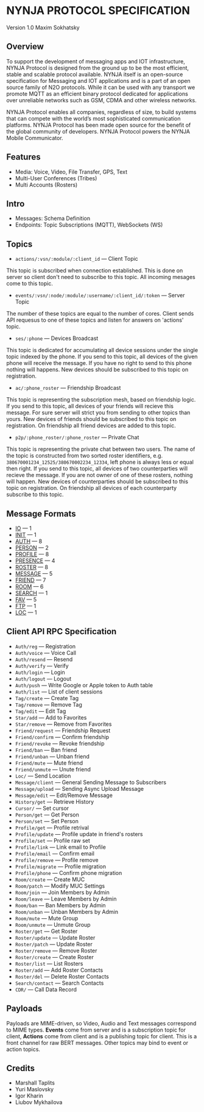 NYNJA PROTOCOL SPECIFICATION
============================

Version 1.0 Maxim Sokhatsky

Overview
--------

To support the development of messaging apps and IOT infrastructure,
NYNJA Protocol is designed from the ground up to be the most efficient,
stable and scalable protocol available.  NYNJA itself is an open-source
specification for Messaging and IOT applications and is a part of an
open source family of N2O protocols. While it can be used with any
transport we promote MQTT as an efficient binary protocol dedicated
for applications over unreliable networks such as GSM, CDMA and other
wireless networks.

NYNJA Protocol enables all companies, regardless of size, to build
systems that can compete with the world’s most sophisticated
communication platforms. NYNJA Protocol has been made open source
for the benefit of the global community of developers. NYNJA Protocol
powers the NYNJA Mobile Communicator.

Features
--------

* Media: Voice, Video, File Transfer, GPS, Text
* Multi-User Conferences (Tribes)
* Multi Accounts (Rosters)

Intro
-----

* Messages: Schema Definition
* Endpoints: Topic Subscriptions (MQTT), WebSockets (WS)

Topics
------

* `actions/:vsn/:module/:client_id` — Client Topic

This topic is subscribed when connection established. This is done on server so client don't need to subscribe to this topic. All incoming mesages come to this topic.

* `events/:vsn/:node/:module/:username/:client_id/:token` — Server Topic

The number of these topics are equal to the number of cores. Client sends API requesus to one of these topics and listen for answers on 'actions' topic.

* `ses/:phone` — Devices Broadcast

This topic is dedicated for accumulating all device sessions under the single topic indexed by the phone. If you send to this topic, all devices of the given phone will receive the message. If you have no right to send to this phone nothing will happens. New devices should be subscribed to this topic on registration.

* `ac/:phone_roster` — Friendship Broadcast

This topic is representing the subscription mesh, based on friendship logic. If you send to this topic, all devices of your friends will recieve this message. For sure server will strict you from sending to other topics than yours. New devices of friends should be subscribed to this topic on registration. On friendship all friend devices are added to this topic.

* `p2p/:phone_roster/:phone_roster` — Private Chat

This topic is representing the private chat between two users. The name of the topic is constructed from two sorted roster identifiers, e.g. `380670001234_12525/380670002234_12334`, left phone is always less or equal then right. If you send to this topic, all devices of two counterparties will recieve the message. If you are not owner of one of these rosters, nothing will happen. New devices of counterparties should be subscribed to this topic on registration. On friendship all devices of each counterparty subscribe to this topic.

Message Formats
---------------

* [IO](https://github.com/NYNJA-MC/protocol/blob/master/v1/IO.md) — 1
* [INIT](https://github.com/NYNJA-MC/protocol/blob/master/v1/INIT.md) — 1
* [AUTH](https://github.com/NYNJA-MC/protocol/blob/master/v1/AUTH.md) — 8
* [PERSON](https://github.com/NYNJA-MC/protocol/blob/master/v1/PERSON.md) — 2
* [PROFILE](https://github.com/NYNJA-MC/protocol/blob/master/v1/PROFILE.md) — 8
* [PRESENCE](https://github.com/NYNJA-MC/protocol/blob/master/v1/PRESENCE.md) — 4
* [ROSTER](https://github.com/NYNJA-MC/protocol/blob/master/v1/ROSTER.md) — 8
* [MESSAGE](https://github.com/NYNJA-MC/protocol/blob/master/v1/MESSAGE.md) — 5
* [FRIEND](https://github.com/NYNJA-MC/protocol/blob/master/v1/FRIEND.md) — 7
* [ROOM](https://github.com/NYNJA-MC/protocol/blob/master/v1/ROOM.md) — 6
* [SEARCH](https://github.com/NYNJA-MC/protocol/blob/master/v1/SEARCH.md) — 1
* [FAV](https://github.com/NYNJA-MC/protocol/blob/master/v1/FAV.md) — 5
* [FTP](https://github.com/NYNJA-MC/protocol/blob/master/v1/FTP.md) — 1
* [LOC](https://github.com/NYNJA-MC/protocol/blob/master/v1/LOC.md) — 1

Client API RPC Specification
----------------------------

* `Auth/reg` — Registration
* `Auth/voice` — Voice Call
* `Auth/resend` — Resend
* `Auth/verify` — Verify
* `Auth/login` — Login
* `Auth/logout` — Logout
* `Auth/push` — Write Google or Apple token to Auth table
* `Auth/list` — List of client sessions
* `Tag/create` — Create Tag
* `Tag/remove` — Remove Tag
* `Tag/edit` — Edit Tag
* `Star/add` — Add to Favorites
* `Star/remove` — Remove from Favorites
* `Friend/request` — Friendship Request
* `Friend/confirm` — Confirm friendship
* `Friend/revoke` — Revoke friendship
* `Friend/ban` — Ban friend
* `Friend/unban` — Unban friend
* `Friend/mute` — Mute friend
* `Friend/unmute` — Unute friend
* `Loc/` — Send Location
* `Message/client` — General Sending Message to Subscribers
* `Message/upload` — Sending Async Upload Message
* `Message/edit` — Edit/Remove Message
* `History/get` — Retrieve History
* `Cursor/` — Set cursor
* `Person/get` — Get Person
* `Person/set` — Set Person
* `Profile/get` — Profile retrival
* `Profile/update` — Profile update in friend's rosters
* `Profile/set` — Profile raw set
* `Profile/link` — Link email to Profile
* `Profile/email` — Confirm email
* `Profile/remove` — Profile remove
* `Profile/migrate` — Profile migration
* `Profile/phone` — Confirm phone migration
* `Room/create` — Create MUC
* `Room/patch` — Modify MUC Settings
* `Room/join` — Join Members by Admin
* `Room/leave` — Leave Members by Admin
* `Room/ban` — Ban Members by Admin
* `Room/unban` — Unban Members by Admin
* `Room/mute` — Mute Group
* `Room/unmute` — Unmute Group
* `Roster/get` — Get Roster
* `Roster/update` — Update Roster
* `Roster/patch` — Update Roster
* `Roster/remove` — Remove Roster
* `Roster/create` — Create Roster
* `Roster/list` — List Rosters
* `Roster/add` — Add Roster Contacts
* `Roster/del` — Delete Roster Contacts
* `Search/contact` — Search Contacts
* `CDR/` — Call Data Record

Payloads
--------

Payloads are MIME-driven, so Video, Audio and Text messages correspond to MIME types.
**Events** come from server and is a subscription topic for client,
**Actions** come from client and is a publishing topic for client.
This is a front channel for raw BERT messages.
Other topics may bind to event or action topics.

Credits
-------

* Marshall Taplits
* Yuri Maslovsky
* Igor Kharin
* Liubov Mykhailova
